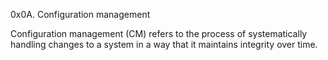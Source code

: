0x0A. Configuration management

Configuration management (CM) refers to the process of systematically handling changes to a system in a way that it maintains integrity over time.
